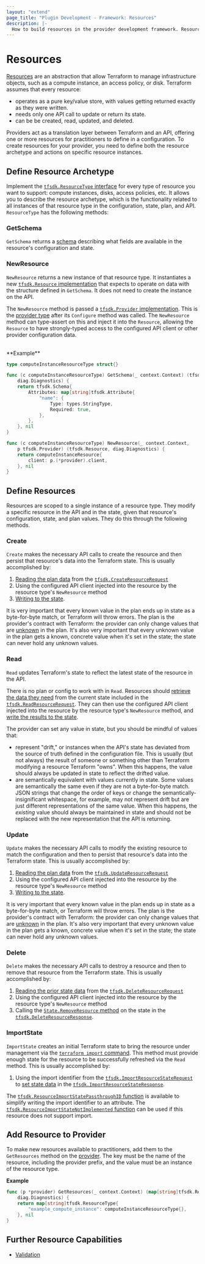 ```yaml
---
layout: "extend"
page_title: "Plugin Development - Framework: Resources"
description: |-
  How to build resources in the provider development framework. Resources allow Terraform to manage infrastructure objects.
---
```


# Resources

[Resources](/docs/language/resources/index.html) are an abstraction that allow Terraform to manage infrastructure objects, such as a compute instance, an access policy, or disk. Terraform assumes that every resource:

-  operates as a pure key/value store, with values getting returned exactly as they were written.
- needs only one API call to update or return its state.
- can be be created, read, updated, and deleted.

Providers act as a translation layer between Terraform and an API, offering one or more resources for practitioners to define in a configuration. To create resources for your provider, you need to define both the resource archetype and actions on specific resource instances.

## Define Resource Archetype

Implement the [`tfsdk.ResourceType`
interface](https://pkg.go.dev/github.com/hashicorp/terraform-plugin-framework/tfsdk#ResourceType) for every type of
resource you want to support: compute instances, disks, access policies, etc. It
allows you to describe the resource archetype, which is the functionality related to all instances of that resource type in the configuration, state, plan, and API. `ResourceType` has the following methods:

### GetSchema

`GetSchema` returns a [schema](/docs/plugin/framework/schemas.html) describing what fields are available in the resource's configuration and state.

### NewResource
`NewResource` returns a new instance of that resource type. It instantiates a new [`tfsdk.Resource` implementation](https://pkg.go.dev/github.com/hashicorp/terraform-plugin-framework/tfsdk#Resource)
that expects to operate on data with the structure defined in `GetSchema`. It does not need to create the instance on the API.

The `NewResource` method is passed a [`tfsdk.Provider` implementation](https://pkg.go.dev/github.com/hashicorp/terraform-plugin-framework/tfsdk#Provider).
This is the [provider type](/docs/plugin/framework/providers.html) after its
`Configure` method was called. The `NewResource` method can type-assert on this
and inject it into the `Resource`, allowing the `Resource` to have
strongly-typed access to the configured API client or other provider
configuration data.

<br>
**Example**

```go
type computeInstanceResourceType struct{}

func (c computeInstanceResourceType) GetSchema(_ context.Context) (tfsdk.Schema,
	diag.Diagnostics) {
	return tfsdk.Schema{
		Attributes: map[string]tfsdk.Attribute{
			"name": {
				Type: types.StringType,
				Required: true,
			},
		},
	}, nil
}

func (c computeInstanceResourceType) NewResource(_ context.Context,
	p tfsdk.Provider) (tfsdk.Resource, diag.Diagnostics) {
	return computeInstanceResource{
		client: p.(*provider).client,
	}, nil
}
```


## Define Resources

Resources are scoped to a single instance of a resource type. They modify a specific resource in the API and in the state, given that resource's configuration, state, and plan values. They do this through the following methods.

### Create

`Create` makes the necessary API calls to create the resource and then persist that resource's data into the Terraform state. This is usually accomplished by:

1. [Reading the plan data](/docs/plugin/framework/accessing-values.html) from the [`tfsdk.CreateResourceRequest`](https://pkg.go.dev/github.com/hashicorp/terraform-plugin-framework/tfsdk#CreateResourceRequest)
2. Using the configured API client injected into the resource by the resource type's `NewResource` method
3. [Writing to the state](/docs/plugin/framework/writing-state.html).

It is very important that every known value in the plan ends up in state as a
byte-for-byte match, or Terraform will throw errors. The plan is the provider's
contract with Terraform: the provider can only change values that are
[unknown](/docs/plugin/framework/types.html#unknown) in the plan. It's also
very important that every unknown value in the plan gets a known, concrete
value when it's set in the state; the state can never hold any unknown values.

### Read

`Read` updates Terraform's state to reflect the latest state of the resource in the API.

There is no plan or config to work with in `Read`. Resources should [retrieve the data they need](/docs/plugin/framework/accessing-values.html) from the current state included in the [`tfsdk.ReadResourceRequest`](https://pkg.go.dev/github.com/hashicorp/terraform-plugin-framework/tfsdk#ReadResourceRequest). They can then use the configured API client injected into the resource by the
resource type's `NewResource` method, and [write the results to the
state](/docs/plugin/framework/writing-state.html).

The provider can set any value in state, but you should be mindful of values that:

- represent "drift," or instances when the API's state has
deviated from the source of truth defined in the configuration file. This is
usually (but not always) the result of someone or something other than
Terraform modifying a resource Terraform "owns". When this happens, the value
should always be updated in state to reflect the drifted value.
- are semantically equivalent with values
currently in state. Some values are semantically the same even if they are not a byte-for-byte match. JSON strings that change the order of keys or change the
semantically-insignificant whitespace, for example, may not represent drift but
are just different representations of the same value. When this happens, the
_existing_ value should always be maintained in state and should not be
replaced with the new representation that the API is returning.

### Update

`Update` makes the necessary API calls to modify the existing resource to match the configuration and then to persist that resource's data into the Terraform state. This is usually accomplished by:

1. [Reading the plan data](/docs/plugin/framework/accessing-values.html) from the [`tfsdk.UpdateResourceRequest`](https://pkg.go.dev/github.com/hashicorp/terraform-plugin-framework/tfsdk#UpdateResourceRequest)
2. Using the configured API client injected into the resource by the resource
type's `NewResource` method
3. [Writing to the state](/docs/plugin/framework/writing-state.html).

It is very important that every known value in the plan ends up in state as a
byte-for-byte match, or Terraform will throw errors. The plan is the provider's
contract with Terraform: the provider can only change values that are
[unknown](/docs/plugin/framework/types.html#unknown) in the plan. It's also
very important that every unknown value in the plan gets a known, concrete
value when it's set in the state; the state can never hold any unknown values.

### Delete

`Delete` makes the necessary API calls to destroy a resource and then to remove that resource from the Terraform state. This is usually accomplished by:

1. [Reading the prior state data](/docs/plugin/framework/accessing-values.html) from the
[`tfsdk.DeleteResourceRequest`](https://pkg.go.dev/github.com/hashicorp/terraform-plugin-framework/tfsdk#DeleteResourceRequest)
2. Using the configured API client injected into the resource by the resource
type's `NewResource` method
3. Calling the [`State.RemoveResource`
method](https://pkg.go.dev/github.com/hashicorp/terraform-plugin-framework/tfsdk#State.RemoveResource)
on the state in the
[`tfsdk.DeleteResourceResponse`](https://pkg.go.dev/github.com/hashicorp/terraform-plugin-framework/tfsdk#DeleteResourceResponse).

### ImportState

`ImportState` creates an initial Terraform state to bring the resource under management via the [`terraform import` command](https://www.terraform.io/docs/cli/commands/import.html). This method must provide enough state for the resource to be successfully refreshed via the `Read` method. This is usually accomplished by:

1. Using the import identifier from the [`tfsdk.ImportResourceStateRequest`](https://pkg.go.dev/github.com/hashicorp/terraform-plugin-framework/tfsdk#ImportResourceStateRequest) to [set state data](/docs/plugin/framework/writing-state.html) in the
[`tfsdk.ImportResourceStateResponse`](https://pkg.go.dev/github.com/hashicorp/terraform-plugin-framework/tfsdk#ImportResourceStateResponse).

The [`tfsdk.ResourceImportStatePassthroughID` function](https://pkg.go.dev/github.com/hashicorp/terraform-plugin-framework/tfsdk#ResourceImportStatePassthroughID) is available to simplify writing the import identifier to an attribute. The [`tfsdk.ResourceImportStateNotImplemented` function](https://pkg.go.dev/github.com/hashicorp/terraform-plugin-framework/tfsdk#ResourceImportStateNotImplemented) can be used if this resource does not support import.

## Add Resource to Provider

To make new resources available to practitioners, add them to the `GetResources` method on the [provider](/docs/plugin/framework/providers.html).
The key must be the name of the resource, including the provider prefix, and
the value must be an instance of the resource type.

 **Example**

```go
func (p *provider) GetResources(_ context.Context) (map[string]tfsdk.ResourceType,
	diag.Diagnostics) {
	return map[string]tfsdk.ResourceType{
		"example_compute_instance": computeInstanceResourceType{},
	}, nil
}
```

## Further Resource Capabilities

- [Validation](./validation.html)
